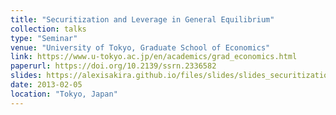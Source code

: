 ```yaml
---
title: "Securitization and Leverage in General Equilibrium"
collection: talks
type: "Seminar"
venue: "University of Tokyo, Graduate School of Economics"
link: https://www.u-tokyo.ac.jp/en/academics/grad_economics.html
paperurl: https://doi.org/10.2139/ssrn.2336582
slides: https://alexisakira.github.io/files/slides/slides_securitization.pdf
date: 2013-02-05
location: "Tokyo, Japan"
---
```

